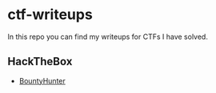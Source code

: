 # ctf-writeups

In this repo you can find my writeups for CTFs I have solved.

## HackTheBox
- [BountyHunter](https://github.com/dusanlazic/ctf-writeups/blob/main/bountyhunter.md)
